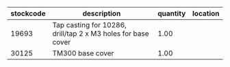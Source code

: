 |stockcode|description|quantity|location|
|---------|-----------|--------|--------|
|19693|Tap casting for 10286, drill/tap 2 x M3 holes for base cover|1.00||
|30125|TM300 base cover|1.00||
